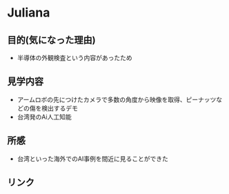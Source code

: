 # Juliana

## 目的(気になった理由)

- 半導体の外観検査という内容があったため

## 見学内容

- アームロボの先につけたカメラで多数の角度から映像を取得、ピーナッツなどの傷を検出するデモ
- 台湾発のAi人工知能

## 所感

- 台湾といった海外でのAI事例を間近に見ることができた

## リンク

